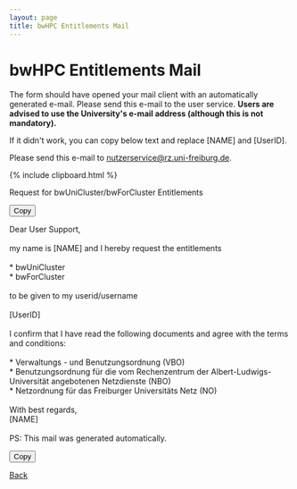 ```yaml
---
layout: page
title: bwHPC Entitlements Mail
---
```


# bwHPC Entitlements Mail

The form should have opened your mail client with an automatically generated e-mail.
Please send this e-mail to the user service.
**Users are advised to use the University's e-mail address (although this is not mandatory).**

If it didn't work, you can copy below text and replace \[NAME\] and \[UserID\].

Please send this e-mail to [nutzerservice@rz.uni-freiburg.de](mailto:nutzerservice@rz.uni-freiburg.de).

{% include clipboard.html %}

<article class="message is-primary">
  <div class="message-header">
    <p id="subject">Request for bwUniCluster/bwForCluster Entitlements</p>
    <button class="button is-link" onclick="copyToClipboard('subject')">Copy</button>
  </div>
  <div class="message-body">
    <div class="field is-grouped">
      <p id="mail" data-html="true">Dear User Support,<br/>
<br/>
my name is [NAME] and I hereby request the entitlements<br/>
<br/>
* bwUniCluster<br/>
* bwForCluster<br/>
<br/>
to be given to my userid/username<br/>
<br/>
[UserID]<br/>
<br/>
I confirm that I have read the following documents and agree with the terms and conditions:<br/>
<br/>
* Verwaltungs - und Benutzungsordnung (VBO)<br/>
* Benutzungsordnung für die vom Rechenzentrum der Albert-Ludwigs-Universität angebotenen Netzdienste (NBO)<br/>
* Netzordnung für das Freiburger Universitäts Netz (NO)<br/>
<br/>
With best regards,<br/>
[NAME]<br/>
<br/>
PS: This mail was generated automatically.</p>
      <button class="button is-link is-light" onclick="copyToClipboard('mail')">Copy</button>
    </div>
  </div>
</article>

<a href="/bwhpc/entitlement/" class="button is-link">Back</a>